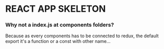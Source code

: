 REACT APP SKELETON
==================

### <Description>

### Why not a index.js at components folders?

Because as every components has to be connected to redux, the default export it's a function or a const with other name... <Improve>
